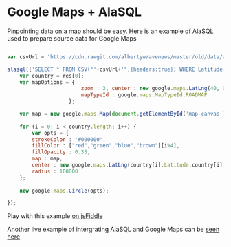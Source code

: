 # Google Maps + AlaSQL

Pinpointing data on a map should be easy. Here is an example of AlaSQL used to prepare source data for Google Maps


```js

var csvUrl = 'https://cdn.rawgit.com/albertyw/avenews/master/old/data/average-latitude-longitude-countries.csv'

alasql(['SELECT * FROM CSV("'+csvUrl+'",{headers:true}) WHERE Latitude BETWEEN 0 AND 25']).then(function(res){
    var country = res[0];
    var mapOptions = { 
                        zoom : 3, center : new google.maps.LatLng(40, 0),
                        mapTypeId : google.maps.MapTypeId.ROADMAP
                    };

    var map = new google.maps.Map(document.getElementById('map-canvas'), mapOptions);
    
    for (i = 0; i < country.length; i++) {
        var opts = {
        strokeColor : '#000000',
        fillColor : ["red","green","blue","brown"][i%4],
        fillOpacity : 0.35,
        map : map,
        center : new google.maps.LatLng(country[i].Latitude,country[i].Longitude),
        radius : 100000
    };
    
    new google.maps.Circle(opts);

});
```

Play with this example [on jsFiddle](http://jsfiddle.net/7a772dt6/) 

Another live example of intergrating AlaSQL and Google Maps can be [seen here](http://alasql.org/demo/009geo)